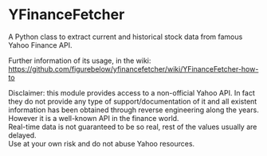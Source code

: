 YFinanceFetcher
===============

A Python class to extract current and historical stock data from famous Yahoo Finance API.

Further information of its usage, in the wiki:
https://github.com/figurebelow/yfinancefetcher/wiki/YFinanceFetcher-how-to

Disclaimer:
this module provides access to a non-official Yahoo API. In fact they do not provide any type of support/documentation
of it and all existent information has been obtained through reverse engineering along the years. <br>
However it is a well-known API in the finance world.<br>
Real-time data is not guaranteed to be so real, rest of the values usually are delayed.<br>
Use at your own risk and do not abuse Yahoo resources.
